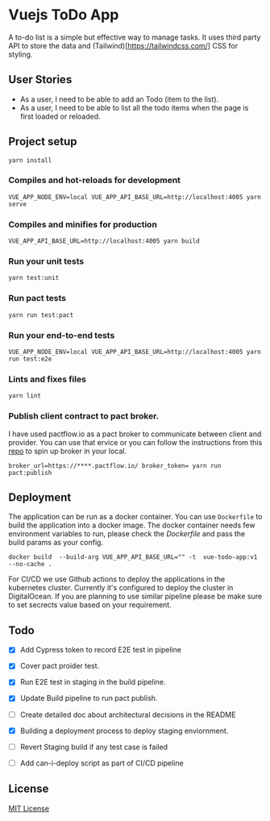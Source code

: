 # Vuejs ToDo App
A to-do list is a simple but effective way to manage tasks. It uses third party API to store the data and (Tailwind)[https://tailwindcss.com/] CSS for styling.



## User Stories
- As a user, I need to be able to add an Todo (item to the list).
- As a user, I need to be able to list all the todo items when the page is first loaded or
reloaded.

## Project setup
```
yarn install
```

### Compiles and hot-reloads for development
```
VUE_APP_NODE_ENV=local VUE_APP_API_BASE_URL=http://localhost:4005 yarn serve
```

### Compiles and minifies for production
```
VUE_APP_API_BASE_URL=http://localhost:4005 yarn build
```

### Run your unit tests
```
yarn test:unit
```
### Run pact tests
```
yarn run test:pact
```
### Run your end-to-end tests
```
VUE_APP_NODE_ENV=local VUE_APP_API_BASE_URL=http://localhost:4005 yarn run test:e2e
```

### Lints and fixes files
```
yarn lint
```
### Publish client contract to pact broker.
I have used pactflow.io as a pact broker to communicate between client and provider. You can use that ervice or you can follow the instructions from this [repo](https://github.com/pact-foundation/pact_broker) to spin up broker in your local.

```shell
broker_url=https://****.pactflow.io/ broker_token= yarn run pact:publish
```

## Deployment

The application can be run as a docker container. You can use `Dockerfile` to build the application 
into a docker image. The docker container needs few environment variables to run, please check the *Dockerfile* and pass the build params as your config.

```shell
docker build  --build-arg VUE_APP_API_BASE_URL="" -t  vue-todo-app:v1 --no-cache .
```

For CI/CD we use Github actions to deploy the applications in the kubernetes cluster. Currently it's configured to deploy the cluster in DigitalOcean. If you are planning to use similar pipeline please be make sure to set secrects value based on your requirement.


## Todo

- [x] Add Cypress token to record E2E test in pipeline
- [x] Cover pact proider test.
- [x] Run E2E test in staging in the build pipeline.
- [x] Update Build pipeline to run pact publish.
- [ ] Create detailed doc about architectural decisions in the README
- [x] Building a deployment process to deploy staging enviornment.
- [ ] Revert Staging build if any test case is failed
- [ ] Add can-i-deploy script as part of CI/CD pipeline


## License

[MIT License](./LICENSE)
